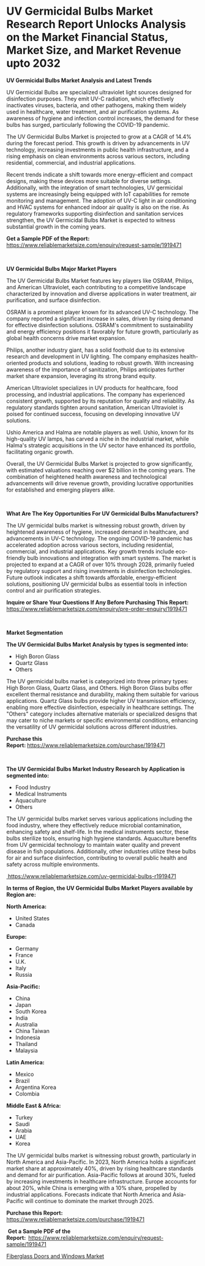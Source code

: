 <p><h1>UV Germicidal Bulbs Market Research Report Unlocks Analysis on the Market Financial Status, Market Size, and Market Revenue upto 2032</h1></p><p><strong>UV Germicidal Bulbs Market Analysis and Latest Trends</strong></p>
<p><p>UV Germicidal Bulbs are specialized ultraviolet light sources designed for disinfection purposes. They emit UV-C radiation, which effectively inactivates viruses, bacteria, and other pathogens, making them widely used in healthcare, water treatment, and air purification systems. As awareness of hygiene and infection control increases, the demand for these bulbs has surged, particularly following the COVID-19 pandemic.</p><p>The UV Germicidal Bulbs Market is projected to grow at a CAGR of 14.4% during the forecast period. This growth is driven by advancements in UV technology, increasing investments in public health infrastructure, and a rising emphasis on clean environments across various sectors, including residential, commercial, and industrial applications. </p><p>Recent trends indicate a shift towards more energy-efficient and compact designs, making these devices more suitable for diverse settings. Additionally, with the integration of smart technologies, UV germicidal systems are increasingly being equipped with IoT capabilities for remote monitoring and management. The adoption of UV-C light in air conditioning and HVAC systems for enhanced indoor air quality is also on the rise. As regulatory frameworks supporting disinfection and sanitation services strengthen, the UV Germicidal Bulbs Market is expected to witness substantial growth in the coming years.</p></p>
<p><strong>Get a Sample PDF of the Report:&nbsp;</strong> <a href="https://www.reliablemarketsize.com/enquiry/request-sample/1919471?utm_campaign=3199&utm_medium=2&utm_source=Github&utm_content=ia&utm_term=05042025&utm_id=uv-germicidal-bulbs">https://www.reliablemarketsize.com/enquiry/request-sample/1919471</a></p>
<p>&nbsp;</p>
<p><strong>UV Germicidal Bulbs Major Market Players</strong></p>
<p><p>The UV Germicidal Bulbs Market features key players like OSRAM, Philips, and American Ultraviolet, each contributing to a competitive landscape characterized by innovation and diverse applications in water treatment, air purification, and surface disinfection.</p><p>OSRAM is a prominent player known for its advanced UV-C technology. The company reported a significant increase in sales, driven by rising demand for effective disinfection solutions. OSRAM's commitment to sustainability and energy efficiency positions it favorably for future growth, particularly as global health concerns drive market expansion.</p><p>Philips, another industry giant, has a solid foothold due to its extensive research and development in UV lighting. The company emphasizes health-oriented products and solutions, leading to robust growth. With increasing awareness of the importance of sanitization, Philips anticipates further market share expansion, leveraging its strong brand equity.</p><p>American Ultraviolet specializes in UV products for healthcare, food processing, and industrial applications. The company has experienced consistent growth, supported by its reputation for quality and reliability. As regulatory standards tighten around sanitation, American Ultraviolet is poised for continued success, focusing on developing innovative UV solutions.</p><p>Ushio America and Halma are notable players as well. Ushio, known for its high-quality UV lamps, has carved a niche in the industrial market, while Halma's strategic acquisitions in the UV sector have enhanced its portfolio, facilitating organic growth.</p><p>Overall, the UV Germicidal Bulbs Market is projected to grow significantly, with estimated valuations reaching over $2 billion in the coming years. The combination of heightened health awareness and technological advancements will drive revenue growth, providing lucrative opportunities for established and emerging players alike.</p></p>
<p>&nbsp;</p>
<p><strong>What Are The Key Opportunities For UV Germicidal Bulbs Manufacturers?</strong></p>
<p><p>The UV germicidal bulbs market is witnessing robust growth, driven by heightened awareness of hygiene, increased demand in healthcare, and advancements in UV-C technology. The ongoing COVID-19 pandemic has accelerated adoption across various sectors, including residential, commercial, and industrial applications. Key growth trends include eco-friendly bulb innovations and integration with smart systems. The market is projected to expand at a CAGR of over 10% through 2028, primarily fueled by regulatory support and rising investments in disinfection technologies. Future outlook indicates a shift towards affordable, energy-efficient solutions, positioning UV germicidal bulbs as essential tools in infection control and air purification strategies.</p></p>
<p><strong>Inquire or Share Your Questions If Any Before Purchasing This Report:</strong> <a href="https://www.reliablemarketsize.com/enquiry/pre-order-enquiry/1919471?utm_campaign=3199&utm_medium=2&utm_source=Github&utm_content=ia&utm_term=05042025&utm_id=uv-germicidal-bulbs">https://www.reliablemarketsize.com/enquiry/pre-order-enquiry/1919471</a></p>
<p>&nbsp;</p>
<p><strong>Market Segmentation</strong></p>
<p><strong>The UV Germicidal Bulbs Market Analysis by types is segmented into:</strong></p>
<p><ul><li>High Boron Glass</li><li>Quartz Glass</li><li>Others</li></ul></p>
<p><p>The UV germicidal bulbs market is categorized into three primary types: High Boron Glass, Quartz Glass, and Others. High Boron Glass bulbs offer excellent thermal resistance and durability, making them suitable for various applications. Quartz Glass bulbs provide higher UV transmission efficiency, enabling more effective disinfection, especially in healthcare settings. The "Others" category includes alternative materials or specialized designs that may cater to niche markets or specific environmental conditions, enhancing the versatility of UV germicidal solutions across different industries.</p></p>
<p><strong>Purchase this Report:&nbsp;</strong><a href="https://www.reliablemarketsize.com/purchase/1919471?utm_campaign=3199&utm_medium=2&utm_source=Github&utm_content=ia&utm_term=05042025&utm_id=uv-germicidal-bulbs">https://www.reliablemarketsize.com/purchase/1919471</a></p>
<p>&nbsp;</p>
<p><strong>The UV Germicidal Bulbs Market Industry Research by Application is segmented into:</strong></p>
<p><ul><li>Food Industry</li><li>Medical Instruments</li><li>Aquaculture</li><li>Others</li></ul></p>
<p><p>The UV germicidal bulbs market serves various applications including the food industry, where they effectively reduce microbial contamination, enhancing safety and shelf-life. In the medical instruments sector, these bulbs sterilize tools, ensuring high hygiene standards. Aquaculture benefits from UV germicidal technology to maintain water quality and prevent disease in fish populations. Additionally, other industries utilize these bulbs for air and surface disinfection, contributing to overall public health and safety across multiple environments.</p></p>
<p><a href="https://www.reliablemarketsize.com/uv-germicidal-bulbs-r1919471?utm_campaign=3199&utm_medium=2&utm_source=Github&utm_content=ia&utm_term=05042025&utm_id=uv-germicidal-bulbs">&nbsp;https://www.reliablemarketsize.com/uv-germicidal-bulbs-r1919471</a></p>
<p><strong>In terms of Region, the UV Germicidal Bulbs Market Players available by Region are:</strong></p>
<p>
    <p> <strong> North America: </strong>
        <ul>
            <li>United States</li>
            <li>Canada</li>
        </ul>
        </p> 
    <p> <strong> Europe: </strong>
        <ul>
            <li>Germany</li>
            <li>France</li>
            <li>U.K.</li>
            <li>Italy</li>
            <li>Russia</li>
        </ul>
        </p> 
    <p> <strong> Asia-Pacific: </strong>
        <ul>
            <li>China</li>
            <li>Japan</li>
            <li>South Korea</li>
            <li>India</li>
            <li>Australia</li>
            <li>China Taiwan</li>
            <li>Indonesia</li>
            <li>Thailand</li>
            <li>Malaysia</li>
        </ul>
        </p> 
    <p> <strong> Latin America: </strong>
        <ul>
            <li>Mexico</li>
            <li>Brazil</li>
            <li>Argentina Korea</li>
            <li>Colombia</li>
        </ul>
        </p> 
    <p> <strong> Middle East & Africa: </strong>
        <ul>
            <li>Turkey</li>
            <li>Saudi</li>
            <li>Arabia</li>
            <li>UAE</li>
            <li>Korea</li>
        </ul>
    </p>
    </p>
<p><p>The UV germicidal bulbs market is witnessing robust growth, particularly in North America and Asia-Pacific. In 2023, North America holds a significant market share at approximately 40%, driven by rising healthcare standards and demand for air purification. Asia-Pacific follows at around 30%, fueled by increasing investments in healthcare infrastructure. Europe accounts for about 20%, while China is emerging with a 10% share, propelled by industrial applications. Forecasts indicate that North America and Asia-Pacific will continue to dominate the market through 2025.</p></p>
<p><strong>Purchase this Report: </strong><a href="https://www.reliablemarketsize.com/purchase/1919471?utm_campaign=3199&utm_medium=2&utm_source=Github&utm_content=ia&utm_term=05042025&utm_id=uv-germicidal-bulbs">https://www.reliablemarketsize.com/purchase/1919471</a></p>
<p>&nbsp;<strong>Get a Sample PDF of the Report:&nbsp;&nbsp;</strong><a href="https://www.reliablemarketsize.com/enquiry/request-sample/1919471?utm_campaign=3199&utm_medium=2&utm_source=Github&utm_content=ia&utm_term=05042025&utm_id=uv-germicidal-bulbs">https://www.reliablemarketsize.com/enquiry/request-sample/1919471</a></p>
<p><strong></strong></p>
<p><p><a href="https://github.com/ijffseandy/Market-Research-Report-List-1/blob/main/fiberglass-doors-and-windows-market.md?utm_campaign=3199&utm_medium=2&utm_source=Github&utm_content=ia&utm_term=05042025&utm_id=uv-germicidal-bulbs">Fiberglass Doors and Windows Market</a></p></p>